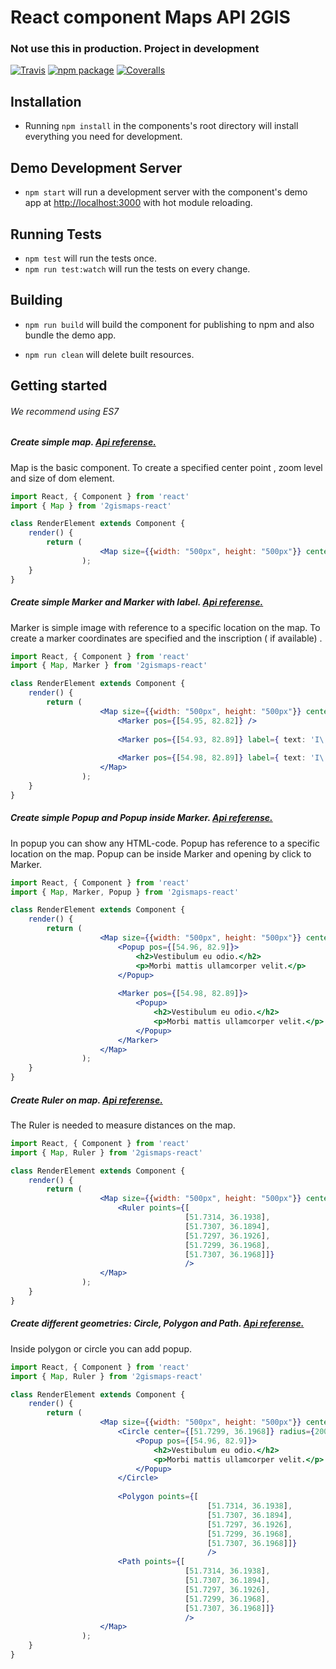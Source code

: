 # React component Maps API 2GIS
### Not use this in production. Project in development

[![Travis][build-badge]][build]
[![npm package][npm-badge]][npm]
[![Coveralls][coveralls-badge]][coveralls]

## Installation

* Running `npm install` in the components's root directory will install everything you need for development.

## Demo Development Server

* `npm start` will run a development server with the component's demo app at [http://localhost:3000](http://localhost:3000) with hot module reloading.

## Running Tests

* `npm test` will run the tests once.
* `npm run test:watch` will run the tests on every change.

## Building

* `npm run build` will build the component for publishing to npm and also bundle the demo app.

* `npm run clean` will delete built resources.

[build-badge]: https://img.shields.io/travis/2gis/2gismaps-react/master.svg?style=flat-square
[build]: https://travis-ci.org/2gis/2gismaps-react

[npm-badge]: https://img.shields.io/npm/v/2gismaps-react.svg?style=flat-square
[npm]: https://www.npmjs.org/package/2gismaps-react

[coveralls-badge]: https://img.shields.io/coveralls/2gis/2gismaps-react/master.svg?style=flat-square
[coveralls]: https://coveralls.io/github/2gis/2gismaps-react


## Getting started
###### We recommend using ES7

##### Create simple map. [Api referense.](http://api.2gis.ru/doc/maps/manual/map/)

Map is the basic component. 
To create a specified center point , zoom level and size of dom element.

```jsx
import React, { Component } from 'react'
import { Map } from '2gismaps-react'

class RenderElement extends Component {
    render() {
        return (
                    <Map size={{width: "500px", height: "500px"}} center={[54.98, 82.89]} zoom={13} />
                );
    }
}

```

##### Create simple Marker and Marker with label. [Api referense.](http://api.2gis.ru/doc/maps/manual/markers/)

Marker is simple image with reference to a specific location on the map.
To create a marker coordinates are specified and the inscription ( if available) .

```jsx
import React, { Component } from 'react'
import { Map, Marker } from '2gismaps-react'

class RenderElement extends Component {
    render() {
        return (
                    <Map size={{width: "500px", height: "500px"}} center={[54.98, 82.89]} zoom={13}>
                        <Marker pos={[54.95, 82.82]} />
                                
                        <Marker pos={[54.93, 82.89]} label={ text: 'I\'m label' }/>
                        
                        <Marker pos={[54.98, 82.89]} label={ text: 'I\'m label', static: true }/>
                    </Map>
                );
    }
}

```

##### Create simple Popup and Popup inside Marker. [Api referense.](http://api.2gis.ru/doc/maps/manual/popups/)

In popup you can show any HTML-code.
Popup has reference to a specific location on the map.
Popup can be inside Marker and opening by click to Marker.

```jsx
import React, { Component } from 'react'
import { Map, Marker, Popup } from '2gismaps-react'

class RenderElement extends Component {
    render() {
        return (
                    <Map size={{width: "500px", height: "500px"}} center={[54.98, 82.89]} zoom={13}>
                        <Popup pos={[54.96, 82.9]}>
                            <h2>Vestibulum eu odio.</h2>
                            <p>Morbi mattis ullamcorper velit.</p>
                        </Popup>
                        
                        <Marker pos={[54.98, 82.89]}>
                            <Popup>
                                <h2>Vestibulum eu odio.</h2>
                                <p>Morbi mattis ullamcorper velit.</p>
                            </Popup>
                        </Marker>
                    </Map>
                );
    }
}

```

##### Create Ruler on map. [Api referense.](http://api.2gis.ru/doc/maps/manual/ruler/)

The Ruler is needed to measure distances on the map.

```jsx
import React, { Component } from 'react'
import { Map, Ruler } from '2gismaps-react'

class RenderElement extends Component {
    render() {
        return (
                    <Map size={{width: "500px", height: "500px"}} center={[54.98, 82.89]} zoom={13}>
                        <Ruler points={[
                                       [51.7314, 36.1938],
                                       [51.7307, 36.1894],
                                       [51.7297, 36.1926],
                                       [51.7299, 36.1968],
                                       [51.7307, 36.1968]]}
                                       />
                    </Map>
                );
    }
}

```

##### Create different geometries: Circle, Polygon and Path. [Api referense.](http://api.2gis.ru/doc/maps/manual/geometries/)

Inside polygon or circle you can add popup.

```jsx
import React, { Component } from 'react'
import { Map, Ruler } from '2gismaps-react'

class RenderElement extends Component {
    render() {
        return (
                    <Map size={{width: "500px", height: "500px"}} center={[54.98, 82.89]} zoom={13}>
                        <Circle center={[51.7299, 36.1968]} radius={200}>
                            <Popup pos={[54.96, 82.9]}>
                                <h2>Vestibulum eu odio.</h2>
                                <p>Morbi mattis ullamcorper velit.</p>
                            </Popup>
                        </Circle>
                        
                        <Polygon points={[
                                            [51.7314, 36.1938],
                                            [51.7307, 36.1894],
                                            [51.7297, 36.1926],
                                            [51.7299, 36.1968],
                                            [51.7307, 36.1968]]}
                                            />
                        <Path points={[
                                       [51.7314, 36.1938],
                                       [51.7307, 36.1894],
                                       [51.7297, 36.1926],
                                       [51.7299, 36.1968],
                                       [51.7307, 36.1968]]}
                                       />
                    </Map>
                );
    }
}

```
